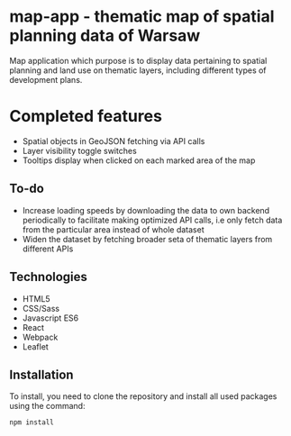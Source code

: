 # map-app - thematic map of spatial planning data of Warsaw

Map application which purpose is to display data pertaining to spatial planning and land use on thematic layers, including different types of development plans.

# Completed features
* Spatial objects in GeoJSON fetching via API calls
* Layer visibility toggle switches
* Tooltips display when clicked on each marked area of the map

## To-do
* Increase loading speeds by downloading the data to own backend periodically to facilitate making optimized API calls, i.e only fetch data from the particular area instead of whole dataset
* Widen the dataset by fetching broader seta of thematic layers from different APIs 

## Technologies
* HTML5
* CSS/Sass
* Javascript ES6
* React
* Webpack
* Leaflet

## Installation

To install, you need to clone the repository and install all used packages using the command:

```
npm install
```

